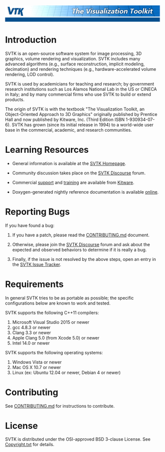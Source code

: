 ![SVTK - The Visualization Toolkit][svtk-banner]

Introduction
============

SVTK is an open-source software system for image processing, 3D
graphics, volume rendering and visualization. SVTK includes many
advanced algorithms (e.g., surface reconstruction, implicit modeling,
decimation) and rendering techniques (e.g., hardware-accelerated
volume rendering, LOD control).

SVTK is used by academicians for teaching and research; by government
research institutions such as Los Alamos National Lab in the US or
CINECA in Italy; and by many commercial firms who use SVTK to build or
extend products.

The origin of SVTK is with the textbook "The Visualization Toolkit, an
Object-Oriented Approach to 3D Graphics" originally published by
Prentice Hall and now published by Kitware, Inc. (Third Edition ISBN
1-930934-07-6). SVTK has grown (since its initial release in 1994) to a
world-wide user base in the commercial, academic, and research
communities.

Learning Resources
==================

* General information is available at the [SVTK Homepage][svtk-homepage].

* Community discussion takes place on the [SVTK Discourse][svtk-discourse] forum.

* Commercial [support][kitware-support] and [training][kitware-training]
  are available from [Kitware][kitware].

* Doxygen-generated nightly reference documentation is
  available [online][svtk-doxygen].

Reporting Bugs
==============

If you have found a bug:

1. If you have a patch, please read the [CONTRIBUTING.md][svtk-contributing] document.

2. Otherwise, please join the [SVTK Discourse][svtk-discourse] forum and ask
   about the expected and observed behaviors to determine if it is
   really a bug.

3. Finally, if the issue is not resolved by the above steps, open
   an entry in the [SVTK Issue Tracker][svtk-issues].

Requirements
============

In general SVTK tries to be as portable as possible; the specific configurations below are known to work and tested.

SVTK supports the following C++11 compilers:
1. Microsoft Visual Studio 2015 or newer
2. gcc 4.8.3 or newer
3. Clang 3.3 or newer
4. Apple Clang 5.0 (from Xcode 5.0) or newer
5. Intel 14.0 or newer

SVTK supports the following operating systems:
1. Windows Vista or newer
2. Mac OS X 10.7 or newer
3. Linux (ex: Ubuntu 12.04 or newer, Debian 4 or newer)

Contributing
============

See [CONTRIBUTING.md][svtk-contributing] for instructions to contribute.

License
=======

SVTK is distributed under the OSI-approved BSD 3-clause License.
See [Copyright.txt][svtk-copyright] for details.


[kitware]: https://www.kitware.com/
[kitware-support]: https://www.kitware.com/what-we-offer/#support
[kitware-training]: https://www.kitware.com/what-we-offer/#training
[svtk-banner]: svtkBanner.gif
[svtk-contributing]: CONTRIBUTING.md#contributing-to-svtk
[svtk-copyright]: Copyright.txt
[svtk-discourse]: https://discourse.svtk.org/
[svtk-doxygen]: https://www.svtk.org/doc/nightly/html
[svtk-homepage]: https://www.svtk.org/
[svtk-issues]: https://gitlab.kitware.com/svtk/svtk/issues
